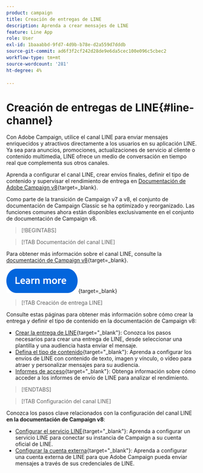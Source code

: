 ```yaml
---
product: campaign
title: Creación de entregas de LINE
description: Aprenda a crear mensajes de LINE
feature: Line App
role: User
exl-id: 1baaabbd-9fd7-4d9b-b78e-d2a559d7dddb
source-git-commit: ad6f3f2cf242d28de9e6da5cec100e096c5cbec2
workflow-type: tm+mt
source-wordcount: '281'
ht-degree: 4%

---
```


# Creación de entregas de LINE{#line-channel}

Con Adobe Campaign, utilice el canal LINE para enviar mensajes enriquecidos y atractivos directamente a los usuarios en su aplicación LINE. Ya sea para anuncios, promociones, actualizaciones de servicio al cliente o contenido multimedia, LINE ofrece un medio de conversación en tiempo real que complementa sus otros canales.

Aprenda a configurar el canal LINE, crear envíos finales, definir el tipo de contenido y supervisar el rendimiento de entrega en [Documentación de Adobe Campaign v8](https://experienceleague.adobe.com/en/docs/campaign/campaign-v8/send/line.md){target=_blank}.

Como parte de la transición de Campaign v7 a v8, el conjunto de documentación de Campaign Classic se ha optimizado y reorganizado. Las funciones comunes ahora están disponibles exclusivamente en el conjunto de documentación de Campaign v8.

>[!BEGINTABS]

>[!TAB Documentación del canal LINE]

Para obtener más información sobre el canal LINE, consulte la [documentación de Campaign v8](https://experienceleague.adobe.com/en/docs/campaign/campaign-v8/send/line.html){target=_blank}.


[![imagen](../../assets/do-not-localize/learn-more-button.svg)](https://experienceleague.adobe.com/es/docs/campaign/campaign-v8/send/emails/email){target=_blank}


>[!TAB Creación de entrega LINE]

Consulte estas páginas para obtener más información sobre cómo crear la entrega y definir el tipo de contenido en la documentación de Campaign v8:

* [Crear la entrega de LINE](https://experienceleague.adobe.com/en/docs/campaign/campaign-v8/send/line.md#creating-the-delivery){target="_blank"}: Conozca los pasos necesarios para crear una entrega de LINE, desde seleccionar una plantilla y una audiencia hasta enviar el mensaje.
* [Defina el tipo de contenido](https://experienceleague.adobe.com/en/docs/campaign/campaign-v8/send/line.md#defining-the-content){target="_blank"}: Aprenda a configurar los envíos de LINE con contenido de texto, imagen y vínculo, o vídeo para atraer y personalizar mensajes para su audiencia.
* [Informes de acceso](https://experienceleague.adobe.com/en/docs/campaign/campaign-v8/send/line.md#accessing-reports){target="_blank"}: Obtenga información sobre cómo acceder a los informes de envío de LINE para analizar el rendimiento.


>[!ENDTABS]



>[!TAB Configuración del canal LINE]

Conozca los pasos clave relacionados con la configuración del canal LINE **en la documentación de Campaign v8**:

* [Configurar el servicio LINE](https://experienceleague.adobe.com/en/docs/campaign/campaign-v8/send/line.md#configure-line-service){target="_blank"}: Aprenda a configurar un servicio LINE para conectar su instancia de Campaign a su cuenta oficial de LINE.
* [Configurar la cuenta externa](https://experienceleague.adobe.com/en/docs/campaign/campaign-v8/send/line.md#configure-line-external){target="_blank"}: Aprenda a configurar una cuenta externa de LINE para que Adobe Campaign pueda enviar mensajes a través de sus credenciales de LINE.


